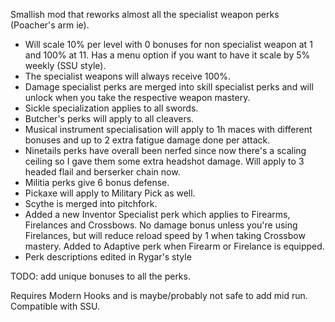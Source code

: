 Smallish mod that reworks almost all the specialist weapon perks (Poacher's arm ie).  

* Will scale 10% per level with 0 bonuses for non specialist weapon at 1 and 100% at 11. Has a menu option if you want to have it scale by 5% weekly (SSU style).
* The specialist weapons will always receive 100%.
* Damage specialist perks are merged into skill specialist perks and will unlock when you take the respective weapon mastery.
* Sickle specialization applies to all swords.
* Butcher's perks will apply to all cleavers.
* Musical instrument specialisation will apply to 1h maces with different bonuses and up to 2 extra fatigue damage done per attack.
* Ninetails perks have overall been nerfed since now there's a scaling ceiling so I gave them some extra headshot damage. Will apply to 3 headed flail and berserker chain now.
* Militia perks give 6 bonus defense.
* Pickaxe will apply to Military Pick as well.
* Scythe is merged into pitchfork.
* Added a new Inventor Specialist perk which applies to Firearms, Firelances and Crossbows. No damage bonus unless you're using Firelances, but will reduce reload speed by 1 when taking Crossbow mastery. Added to Adaptive perk when Firearm or Firelance is equipped.
* Perk descriptions edited in Rygar's style

TODO: add unique bonuses to all the perks.

Requires Modern Hooks and is maybe/probably not safe to add mid run. Compatible with SSU.

